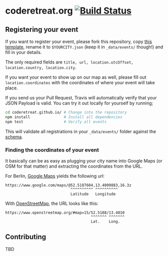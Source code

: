 # coderetreat.org [![Build Status](https://travis-ci.org/coderetreat/coderetreat.github.io.svg?branch=master)](https://travis-ci.org/coderetreat/coderetreat.github.io)

## Registering your event

If you want to register your event, please fork this repository, copy [this template](https://github.com/coderetreat/coderetreat.github.io/tree/master/_data/events/TEMPLATE), rename it to `$YOURCITY.json` (keep it in `_data/events/` though!) and fill in your details.

The only required fields are `title, url, location.utcOffset, location.country, location.city`.

If you want your event to show up on our map as well, please fill out `location.coordinates` with the coordinates of where your event will take place.

If you send us your Pull Request, Travis will automatically verify that your JSON Payload is valid. You can try it out locally for yourself by running;

```sh
cd coderetreat.github.io/ # Change into the repository
npm install               # Install all dependencies
npm test                  # Verify all events
```

This will validate all registrations in your `_data/events/` folder against the [schema](https://github.com/coderetreat/coderetreat.github.io/blob/master/events/event_schema.json).

### Finding the coordinates of your event

It basically can be as easy as plugging your city name into Google Maps (or OSM for that matter) and extracting the coordinates from the URL.

For Berlin, [Google Maps](https://google.com/maps/) yields the following url:

```
https://www.google.com/maps/@52.5187604,13.4009883,16.3z
                             ^^^^^^^^^^ ^^^^^^^^^^
                             Latitude   Longitude
```

With [OpenStreetMap](https://www.openstreetmap.org), the URL looks like this:
```
https://www.openstreetmap.org/#map=15/52.5188/13.4010
                                      ^^^^^^^ ^^^^^^^
                                      Lat.    Long.
```

## Contributing

TBD
